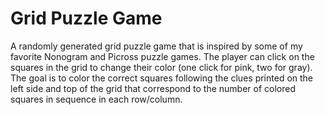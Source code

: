 # Grid Puzzle Game
A randomly generated grid puzzle game that is inspired by some of my favorite Nonogram and Picross puzzle games. 
The player can click on the squares in the grid to change their color (one click for pink, two for gray).
The goal is to color the correct squares following the clues printed on the left side and top of the grid that correspond to the number of colored squares in sequence in each row/column. 